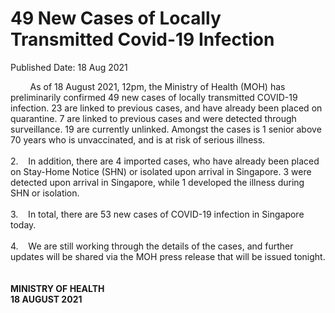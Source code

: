 <html>
    <meta http-equiv="Content-Type" content="text/html; charset=utf-8"/>
    <meta charset="utf-8"/>
    <title>49 New Cases of Locally Transmitted Covid-19 Infection</title>
    <body><h1>49 New Cases of Locally Transmitted Covid-19 Infection</h1>
    <p>Published Date: 18 Aug 2021</p> &nbsp; &nbsp; &nbsp; &nbsp; As of 18 August 2021, 12pm, the Ministry of Health (MOH) has preliminarily confirmed 49 new cases of locally transmitted COVID-19 infection. 23 are linked to previous cases, and have already been placed on quarantine. 7 are linked to previous cases and were detected through surveillance. 19 are currently unlinked. Amongst the cases is 1 senior above 70 years who is unvaccinated, and is at risk of serious illness.<br>&nbsp;<br>2.&nbsp; &nbsp; In addition, there are 4 imported cases, who have already been placed on Stay-Home Notice (SHN) or isolated upon arrival in Singapore. 3 were detected upon arrival in Singapore, while 1 developed the illness during SHN or isolation.<br>&nbsp;<br>3.&nbsp; &nbsp; In total, there are 53 new cases of COVID-19 infection in Singapore today.<br>&nbsp;<br>4.&nbsp; &nbsp; We are still working through the details of the cases, and further updates will be shared via the MOH press release that will be issued tonight.<br>&nbsp;<br><strong>&nbsp;<br>MINISTRY OF HEALTH<br>18 AUGUST 2021</strong></body>
</html>